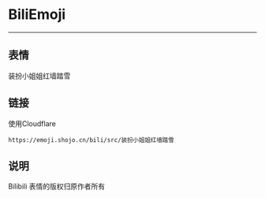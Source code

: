 # BiliEmoji
---
## 表情
装扮小姐姐红墙踏雪
## 链接
使用Cloudflare
```
https://emoji.shojo.cn/bili/src/装扮小姐姐红墙踏雪
```
## 说明
Bilibili 表情的版权归原作者所有
